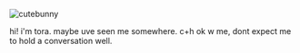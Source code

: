 
![cutebunny](https://github.com/vvkixv/open-your-heart/assets/164071327/bdf336b7-7a62-435c-bb94-211e5693c193)

hi! i'm tora. maybe uve seen me somewhere.
c+h ok w me, dont expect me to hold a conversation well.
